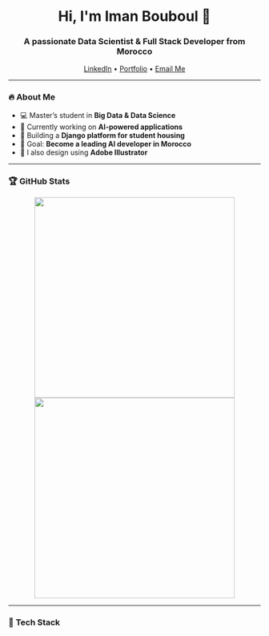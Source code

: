 <h1 align="center">Hi, I'm Iman Bouboul 👋</h1>

<h3 align="center">A passionate Data Scientist & Full Stack Developer from Morocco</h3>

<p align="center">
  <a href="https://www.linkedin.com/in/your-profile/">LinkedIn</a> •
  <a href="https://your-portfolio.com/">Portfolio</a> •
  <a href="mailto:your-email@gmail.com">Email Me</a>
</p>

---

### 🔥 **About Me**
- 💻 Master’s student in **Big Data & Data Science**  
- 🌱 Currently working on **AI-powered applications**  
- 🚀 Building a **Django platform for student housing**  
- 🎯 Goal: **Become a leading AI developer in Morocco**  
- 🎨 I also design using **Adobe Illustrator**  

---

### 🏆 **GitHub Stats**
<p align="center">
  <img src="https://github-readme-stats.vercel.app/api?username=ImanBouboul&show_icons=true&theme=radical" width="400"/>
  <img src="https://github-readme-stats.vercel.app/api/top-langs/?username=ImanBouboul&layout=compact&theme=radical" width="400"/>
</p>

---

### 🚀 **Tech Stack**
<p align="center">
  <img src="https://img.shields.io/badge/Python-3776AB?style=for-t
